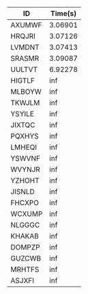 |ID|Time(s)|
|-|-|
|AXUMWF|3.06901|
|HRQJRI|3.07126|
|LVMDNT|3.07413|
|SRASMR|3.09087|
|UULTVT|6.92278|
|HIGTLF|inf|
|MLBOYW|inf|
|TKWJLM|inf|
|YSYILE|inf|
|JIXTQC|inf|
|PQXHYS|inf|
|LMHEQI|inf|
|YSWVNF|inf|
|WVYNJR|inf|
|YZHOHT|inf|
|JISNLD|inf|
|FHCXPO|inf|
|WCXUMP|inf|
|NLGGGC|inf|
|KHAKAB|inf|
|DOMPZP|inf|
|GUZCWB|inf|
|MRHTFS|inf|
|ASJXFI|inf|

